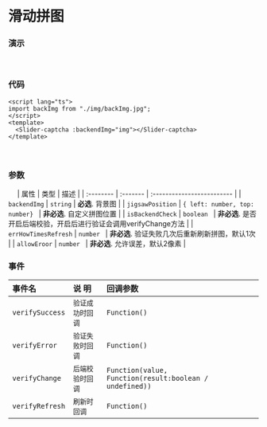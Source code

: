 # 滑动拼图

### 演示
　
<Slider-captcha :backendImg="$withBase('./img/backImg.jpg')"></Slider-captcha>
　
### 代码 　

```vue
<script lang="ts">
import backImg from "./img/backImg.jpg";
</script>
<template>
  <Slider-captcha :backendImg="img"></Slider-captcha>
</template>

```
　
 ### 参数 
　
| 属性 | 类型     | 描述                |
| :-------- | :------- | :------------------------- |
| `backendImg` | `string` | **必选**. 背景图 |
| `jigsawPosition` | `{ left: number, top: number} ` | **非必选**. 自定义拼图位置 |
| `isBackendCheck` | `boolean ` | **非必选**. 是否开启后端校验，开启后进行验证会调用verifyChange方法 |
| `errHowTimesRefresh` | `number ` | **非必选**. 验证失败几次后重新刷新拼图，默认1次 |
| `allowEroor` | `number ` | **非必选**. 允许误差，默认2像素 |

 ###  事件

 | 事件名 | 说 明     | 回调参数                       |
| :-------- | :------- | :-------------------------------- |
| `verifySuccess`      |  `验证成功时回调`  | `Function()`  |
| `verifyError`      |  `验证失败时回调`  | `Function()` |
| `verifyChange`      |  `后端校验时回调`  | `Function(value, Function(result:boolean / undefined))` |
| `verifyRefresh`      |  `刷新时回调`  | `Function()` |